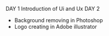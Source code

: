 DAY 1
Introduction of Ui and Ux
DAY 2
* Background removing in Photoshop
* Logo creating in Adobe illustrator 
